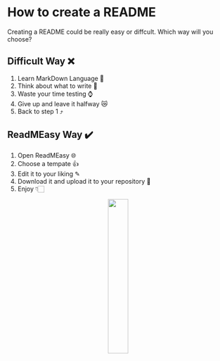 # How to create a README

Creating a README could be really easy or diffcult. Which way will you choose?

## Difficult Way ❌

1.  Learn MarkDown Language 📖
2.  Think about what to write 💭
3.  Waste your time testing ⌚
4.  Give up and leave it halfway 😿
5.  Back to step 1 ⤴︎

## ReadMEasy Way ✔️

1.  Open ReadMEasy 🌐
2.  Choose a tempate 👍
3.  Edit it to your liking ✎
4.  Download it and upload it to your repository 📂
5.  Enjoy 👇🏻

<div align="center">
<img src="https://firebasestorage.googleapis.com/v0/b/readmeasy.appspot.com/o/images%2F5eeea355389655.59822ff824b72.gif?alt=media&token=e5261eed-6ea7-49f1-a64f-c4dccd78f691" style="width: 30%;" />
</div>

